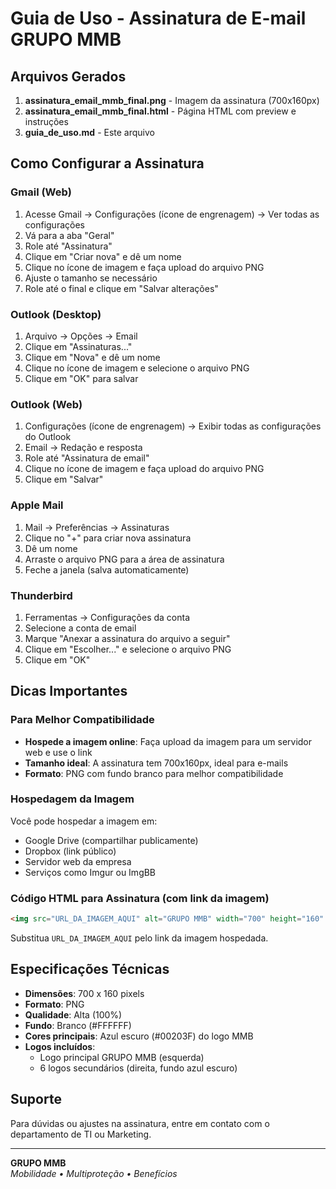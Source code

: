 # Guia de Uso - Assinatura de E-mail GRUPO MMB

## Arquivos Gerados

1. **assinatura_email_mmb_final.png** - Imagem da assinatura (700x160px)
2. **assinatura_email_mmb_final.html** - Página HTML com preview e instruções
3. **guia_de_uso.md** - Este arquivo

## Como Configurar a Assinatura

### Gmail (Web)
1. Acesse Gmail → Configurações (ícone de engrenagem) → Ver todas as configurações
2. Vá para a aba "Geral"
3. Role até "Assinatura"
4. Clique em "Criar nova" e dê um nome
5. Clique no ícone de imagem e faça upload do arquivo PNG
6. Ajuste o tamanho se necessário
7. Role até o final e clique em "Salvar alterações"

### Outlook (Desktop)
1. Arquivo → Opções → Email
2. Clique em "Assinaturas..."
3. Clique em "Nova" e dê um nome
4. Clique no ícone de imagem e selecione o arquivo PNG
5. Clique em "OK" para salvar

### Outlook (Web)
1. Configurações (ícone de engrenagem) → Exibir todas as configurações do Outlook
2. Email → Redação e resposta
3. Role até "Assinatura de email"
4. Clique no ícone de imagem e faça upload do arquivo PNG
5. Clique em "Salvar"

### Apple Mail
1. Mail → Preferências → Assinaturas
2. Clique no "+" para criar nova assinatura
3. Dê um nome
4. Arraste o arquivo PNG para a área de assinatura
5. Feche a janela (salva automaticamente)

### Thunderbird
1. Ferramentas → Configurações da conta
2. Selecione a conta de email
3. Marque "Anexar a assinatura do arquivo a seguir"
4. Clique em "Escolher..." e selecione o arquivo PNG
5. Clique em "OK"

## Dicas Importantes

### Para Melhor Compatibilidade
- **Hospede a imagem online**: Faça upload da imagem para um servidor web e use o link
- **Tamanho ideal**: A assinatura tem 700x160px, ideal para e-mails
- **Formato**: PNG com fundo branco para melhor compatibilidade

### Hospedagem da Imagem
Você pode hospedar a imagem em:
- Google Drive (compartilhar publicamente)
- Dropbox (link público)
- Servidor web da empresa
- Serviços como Imgur ou ImgBB

### Código HTML para Assinatura (com link da imagem)
```html
<img src="URL_DA_IMAGEM_AQUI" alt="GRUPO MMB" width="700" height="160" />
```

Substitua `URL_DA_IMAGEM_AQUI` pelo link da imagem hospedada.

## Especificações Técnicas

- **Dimensões**: 700 x 160 pixels
- **Formato**: PNG
- **Qualidade**: Alta (100%)
- **Fundo**: Branco (#FFFFFF)
- **Cores principais**: Azul escuro (#00203F) do logo MMB
- **Logos incluídos**: 
  - Logo principal GRUPO MMB (esquerda)
  - 6 logos secundários (direita, fundo azul escuro)

## Suporte

Para dúvidas ou ajustes na assinatura, entre em contato com o departamento de TI ou Marketing.

---

**GRUPO MMB**  
*Mobilidade • Multiproteção • Benefícios*
